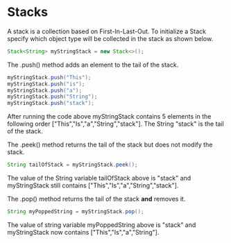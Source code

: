 
# Stacks

A stack is a collection based on First-In-Last-Out. To initialize a Stack specify which object type will be collected in the stack as shown below.

```java
Stack<String> myStringStack = new Stack<>();
```

The .push() method adds an element to the tail of the stack.

```java
myStringStack.push("This");
myStringStack.push("is");
myStringStack.push("a");
myStringStack.push("String");
myStringStack.push("stack");
```
After running the code above myStringStack contains 5 elements in the following order ["This","Is","a","String","stack"]. The String "stack" is the tail of the stack.

The .peek() method returns the tail of the stack but does not modify the stack.

```java
String tailOfStack = myStringStack.peek();
```

The value of the String variable tailOfStack above is "stack" and myStringStack still contains ["This","Is","a","String","stack"].

The .pop() method returns the tail of the stack <b>and</b> removes it.

```java
String myPoppedString = myStringStack.pop();
```
The value of string variable myPoppedString above is "stack" and myStringStack now contains ["This","Is","a","String"].




